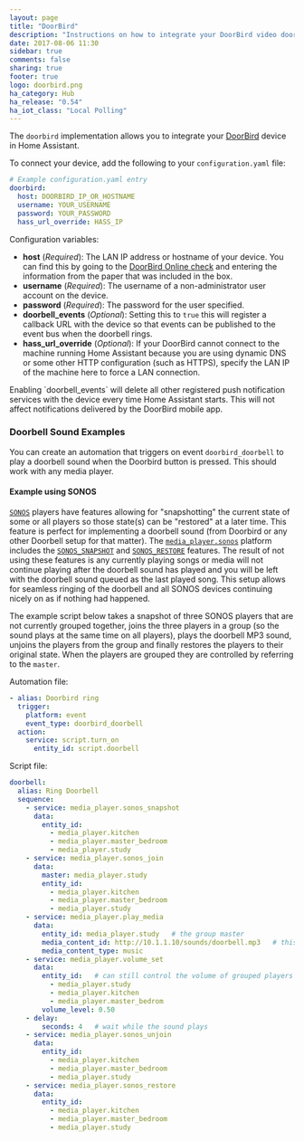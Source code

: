 ```yaml
---
layout: page
title: "DoorBird"
description: "Instructions on how to integrate your DoorBird video doorbell with Home Assistant."
date: 2017-08-06 11:30
sidebar: true
comments: false
sharing: true
footer: true
logo: doorbird.png
ha_category: Hub
ha_release: "0.54"
ha_iot_class: "Local Polling"
---
```


The `doorbird` implementation allows you to integrate your [DoorBird](http://www.doorbird.com/) device in Home Assistant.

To connect your device, add the following to your `configuration.yaml` file:

```yaml
# Example configuration.yaml entry
doorbird:
  host: DOORBIRD_IP_OR_HOSTNAME
  username: YOUR_USERNAME
  password: YOUR_PASSWORD
  hass_url_override: HASS_IP
```

Configuration variables:

- **host** (*Required*): The LAN IP address or hostname of your device. You can find this by going to the [DoorBird Online check](http://www.doorbird.com/checkonline) and entering the information from the paper that was included in the box.
- **username** (*Required*): The username of a non-administrator user account on the device.
- **password** (*Required*): The password for the user specified.
- **doorbell_events** (*Optional*): Setting this to `true` this will register a callback URL with the device so that events can be published to the event bus when the doorbell rings.
- **hass_url_override** (*Optional*): If your DoorBird cannot connect to the machine running Home Assistant because you are using dynamic DNS or some other HTTP configuration (such as HTTPS), specify the LAN IP of the machine here to force a LAN connection.

<p class="note warning">
Enabling `doorbell_events` will delete all other registered push notification services with the device every time Home Assistant starts. This will not affect notifications delivered by the DoorBird mobile app.
</p>

### Doorbell Sound Examples

You can create an automation that triggers on event `doorbird_doorbell` to play a doorbell sound when the Doorbird button is pressed. This should work with any media player.

#### Example using SONOS

[`SONOS`](http://www.sonos.com) players have features allowing for "snapshotting" the current state of some or all players so those state(s) can be "restored" at a later time. This feature is perfect for implementing a doorbell sound (from Doorbird or any other Doorbell setup for that matter). The [`media_player.sonos`](/components/media_player.sonos/) platform includes the [`SONOS_SNAPSHOT`](/components/media_player.sonos/#service-sonos_snapshot) and [`SONOS_RESTORE`](/components/media_player.sonos/#service-sonos_restore) features. The result of not using these features is any currently playing songs or media will not continue playing after the doorbell sound has played and you will be left with the doorbell sound queued as the last played song. This setup allows for seamless ringing of the doorbell and all SONOS devices continuing nicely on as if nothing had happened.

The example script below takes a snapshot of three SONOS players that are not currently grouped together, joins the three players in a group (so the sound plays at the same time on all players), plays the doorbell MP3 sound, unjoins the players from the group and finally restores the players to their original state. When the players are grouped they are controlled by referring to the `master`.

Automation file:

```yaml
- alias: Doorbird ring
  trigger:
    platform: event
    event_type: doorbird_doorbell
  action:
    service: script.turn_on
      entity_id: script.doorbell
```

Script file:

```yaml
doorbell:
  alias: Ring Doorbell
  sequence:
    - service: media_player.sonos_snapshot
      data:
        entity_id:
          - media_player.kitchen
          - media_player.master_bedroom
          - media_player.study
    - service: media_player.sonos_join
      data:
        master: media_player.study
        entity_id:
          - media_player.kitchen
          - media_player.master_bedroom
          - media_player.study
    - service: media_player.play_media
      data:
        entity_id: media_player.study   # the group master
        media_content_id: http://10.1.1.10/sounds/doorbell.mp3   # this is on a NAS but could be HASS local
        media_content_type: music
    - service: media_player.volume_set
      data:
        entity_id:   # can still control the volume of grouped players indivdually
          - media_player.study
          - media_player.kitchen
          - media_player.master_bedrom
        volume_level: 0.50
    - delay:
        seconds: 4   # wait while the sound plays
    - service: media_player.sonos_unjoin
      data:
        entity_id:
          - media_player.kitchen
          - media_player.master_bedroom
          - media_player.study
    - service: media_player.sonos_restore
      data:
        entity_id:
          - media_player.kitchen
          - media_player.master_bedroom
          - media_player.study
```

